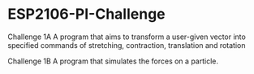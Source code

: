 # ESP2106-PI-Challenge
Challenge 1A 
A program that aims to transform a user-given vector into specified commands of stretching, contraction, translation and rotation

Challenge 1B
A program that simulates the forces on a particle. 

